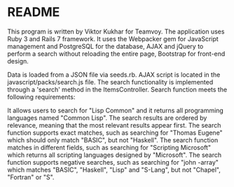 # README

This program is written by Viktor Kukhar for Teamvoy. The application uses Ruby 3 and Rails 7 framework. It uses the Webpacker gem for JavaScript management and PostgreSQL for the database, AJAX and jQuery to perform a search without reloading the entire page, Bootstrap for front-end design.

Data is loaded from a JSON file via seeds.rb. AJAX script is located in the javascript/packs/search.js file. The search functionality is implemented through a 'search' method in the ItemsController. Search function meets the following requirements:

It allows users to search for "Lisp Common" and it returns all programming languages named "Common Lisp".
The search results are ordered by relevance, meaning that the most relevant results appear first.
The search function supports exact matches, such as searching for "Thomas Eugene" which should only match "BASIC", but not "Haskell".
The search function matches in different fields, such as searching for "Scripting Microsoft" which returns all scripting languages designed by "Microsoft".
The search function supports negative searches, such as searching for "john -array" which matches "BASIC", "Haskell", "Lisp" and "S-Lang", but not "Chapel", "Fortran" or "S".
